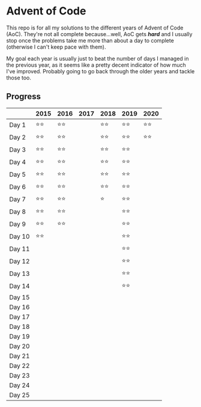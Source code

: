 # Advent of Code
This repo is for all my solutions to the different years of Advent of Code (AoC). They're not all complete because...well, AoC gets ***hard*** and I usually stop once the problems take me more than about a day to complete (otherwise I can't keep pace with them).

My goal each year is usually just to beat the number of days I managed in the previous year, as it seems like a pretty decent indicator of how much I've improved. Probably going to go back through the older years and tackle those too.

## Progress

|        | 2015 | 2016 | 2017 | 2018 | 2019 | 2020 |
| ------ | ---- | ---- | ---- | ---- | ---- | ---- |
| Day 1  | ⭐⭐   | ⭐⭐   |      | ⭐⭐   | ⭐⭐   | ⭐⭐   |
| Day 2  | ⭐⭐   | ⭐⭐   |      | ⭐⭐   | ⭐⭐   | ⭐⭐   |
| Day 3  | ⭐⭐   | ⭐⭐   |      | ⭐⭐   | ⭐⭐   |      |
| Day 4  | ⭐⭐   | ⭐⭐   |      | ⭐⭐   | ⭐⭐   |      |
| Day 5  | ⭐⭐   | ⭐⭐   |      | ⭐⭐   | ⭐⭐   |      |
| Day 6  | ⭐⭐   | ⭐⭐   |      | ⭐⭐   | ⭐⭐   |      |
| Day 7  | ⭐⭐   | ⭐⭐   |      | ⭐    | ⭐⭐   |      |
| Day 8  | ⭐⭐   | ⭐⭐   |      |      | ⭐⭐   |      |
| Day 9  | ⭐⭐   | ⭐⭐   |      |      | ⭐⭐   |      |
| Day 10 | ⭐⭐   |      |      |      | ⭐⭐   |      |
| Day 11 |      |      |      |      | ⭐⭐   |      |
| Day 12 |      |      |      |      | ⭐⭐   |      |
| Day 13 |      |      |      |      | ⭐⭐   |      |
| Day 14 |      |      |      |      | ⭐⭐   |      |
| Day 15 |      |      |      |      |      |      |
| Day 16 |      |      |      |      |      |      |
| Day 17 |      |      |      |      |      |      |
| Day 18 |      |      |      |      |      |      |
| Day 19 |      |      |      |      |      |      |
| Day 20 |      |      |      |      |      |      |
| Day 21 |      |      |      |      |      |      |
| Day 22 |      |      |      |      |      |      |
| Day 23 |      |      |      |      |      |      |
| Day 24 |      |      |      |      |      |      |
| Day 25 |      |      |      |      |      |      |

